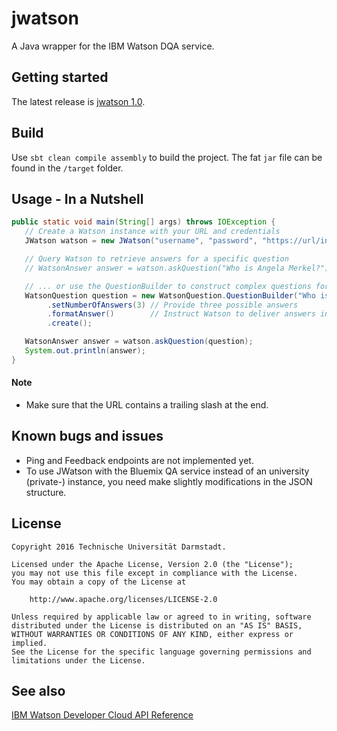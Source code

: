 jwatson
=======

A Java wrapper for the IBM Watson DQA service.

Getting started
---------------

The latest release is [jwatson 1.0](https://github.com/tudarmstadt-lt/jwatson/releases/tag/1.0.0).

Build
---------------

Use `sbt clean compile assembly` to build the project. The fat `jar` file can be found in the `/target` folder.

Usage - In a Nutshell
-----
```java
public static void main(String[] args) throws IOException {
   // Create a Watson instance with your URL and credentials
   JWatson watson = new JWatson("username", "password", "https://url/instance/xxxxx/deepqa/");

   // Query Watson to retrieve answers for a specific question
   // WatsonAnswer answer = watson.askQuestion("Who is Angela Merkel?");

   // ... or use the QuestionBuilder to construct complex questions for Watson
   WatsonQuestion question = new WatsonQuestion.QuestionBuilder("Who is Angela Merkel?")
        .setNumberOfAnswers(3) // Provide three possible answers
        .formatAnswer()        // Instruct Watson to deliver answers in HTML
        .create();

   WatsonAnswer answer = watson.askQuestion(question);
   System.out.println(answer);
}        
```

#### Note

* Make sure that the URL contains a trailing slash at the end.


Known bugs and issues
----------------
* Ping and Feedback endpoints are not implemented yet.
* To use JWatson with the Bluemix QA service instead of an university (private-) instance, you need make slightly modifications in the JSON structure.  

License
-------

```
Copyright 2016 Technische Universität Darmstadt.

Licensed under the Apache License, Version 2.0 (the "License");
you may not use this file except in compliance with the License.
You may obtain a copy of the License at

    http://www.apache.org/licenses/LICENSE-2.0

Unless required by applicable law or agreed to in writing, software
distributed under the License is distributed on an "AS IS" BASIS,
WITHOUT WARRANTIES OR CONDITIONS OF ANY KIND, either express or implied.
See the License for the specific language governing permissions and
limitations under the License.
```

See also
--------
[IBM Watson Developer Cloud API Reference](http://www.ibm.com/smarterplanet/us/en/ibmwatson/developercloud/apis/#!/Question_Answer)
